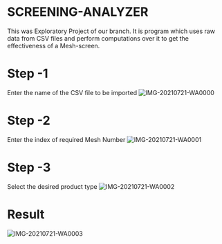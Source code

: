# SCREENING-ANALYZER
This was Exploratory Project of our branch. It is program which uses raw data from CSV files and perform computations over it to get the effectiveness of a Mesh-screen.

# Step -1
Enter the name of the CSV file to be imported
![IMG-20210721-WA0000](https://user-images.githubusercontent.com/74168086/126379267-8657cf97-f57e-4128-bacb-c8e03e1d6ecd.jpg)

# Step -2
Enter the index of required Mesh Number
![IMG-20210721-WA0001](https://user-images.githubusercontent.com/74168086/126379774-a3cc4eff-16c7-4fa1-8549-e97ae315180a.jpg)

# Step -3
Select the desired product type
![IMG-20210721-WA0002](https://user-images.githubusercontent.com/74168086/126381058-8aa8eb03-96a7-4024-8704-dd254195cf8b.jpg)

# Result
![IMG-20210721-WA0003](https://user-images.githubusercontent.com/74168086/126380328-e6fa327c-caca-45a1-87b9-6112eaecb754.jpg)
